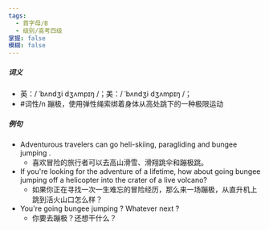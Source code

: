 ```yaml
---
tags:
  - 首字母/B
  - 级别/高考四级
掌握: false
模糊: false
---
```

##### 词义
- 英：/ ˈbʌndʒi dʒʌmpɪŋ /；美：/ ˈbʌndʒi dʒʌmpɪŋ /；
- #词性/n  蹦极，使用弹性绳索绑着身体从高处跳下的一种极限运动
##### 例句
- Adventurous travelers can go heli-skiing, paragliding and bungee jumping .
	- 喜欢冒险的旅行者可以去高山滑雪、滑翔跳伞和蹦极跳。
- If you're looking for the adventure of a lifetime, how about going bungee jumping off a helicopter into the crater of a live volcano?
	- 如果你正在寻找一次一生难忘的冒险经历，那么来一场蹦极，从直升机上跳到活火山口怎么样？
- You're going bungee jumping ? Whatever next ?
	- 你要去蹦极？还想干什么？
